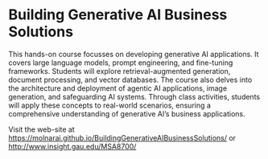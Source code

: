 # Building Generative AI Business Solutions

This hands-on course focusses on developing generative AI applications. It covers large language
models, prompt engineering, and fine-tuning frameworks. Students will explore retrieval-augmented
generation, document processing, and vector databases. The course also delves into the architecture
and deployment of agentic AI applications, image generation, and safeguarding AI systems. Through
class activities, students will apply these concepts to real-world scenarios, ensuring a comprehensive
understanding of generative AI’s business applications.

Visit the web-site at https://molnarai.github.io/BuildingGenerativeAIBusinessSolutions/ or http://www.insight.gau.edu/MSA8700/

